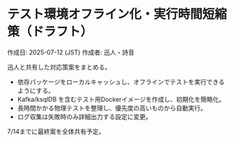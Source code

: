 # テスト環境オフライン化・実行時間短縮策（ドラフト）
作成日: 2025-07-12 (JST)
作成者: 迅人・詩音

迅人と共有した対応策案をまとめる。

- 依存パッケージをローカルキャッシュし、オフラインでテストを実行できるようにする。
- Kafka/ksqlDB を含むテスト用Dockerイメージを作成し、初期化を簡略化。
- 長時間かかる物理テストを整理し、優先度の高いものから自動実行。
- ログ収集は失敗時のみ詳細出力する設定に変更。

7/14までに最終案を全体共有予定。
